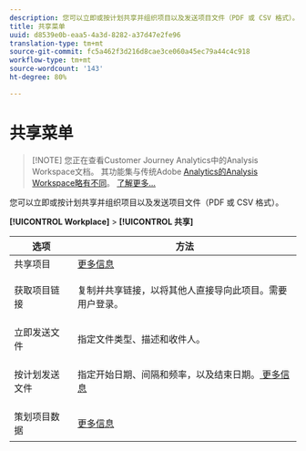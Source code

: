 ```yaml
---
description: 您可以立即或按计划共享并组织项目以及发送项目文件（PDF 或 CSV 格式）。
title: 共享菜单
uuid: d8539e0b-eaa5-4a3d-8282-a37d47e2fe96
translation-type: tm+mt
source-git-commit: fc5a462f3d216d8cae3ce060a45ec79a44c4c918
workflow-type: tm+mt
source-wordcount: '143'
ht-degree: 80%

---
```



# 共享菜单

>[!NOTE] 您正在查看Customer Journey Analytics中的Analysis Workspace文档。 其功能集与传统Adobe [Analytics的Analysis Workspace略有不同](https://docs.adobe.com/content/help/zh-Hans/analytics/analyze/analysis-workspace/home.html)。 [了解更多...](/help/getting-started/cja-aa.md)

您可以立即或按计划共享并组织项目以及发送项目文件（PDF 或 CSV 格式）。

**[!UICONTROL Workplace]** > **[!UICONTROL 共享]**

<table id="table_5104A6D817E94A268BBDD47C5C8BB26E"> 
 <thead> 
  <tr> 
   <th colname="col1" class="entry"> 选项 </th> 
   <th colname="col2" class="entry"> 方法 </th> 
  </tr>
 </thead>
 <tbody> 
  <tr> 
   <td colname="col1"> 共享项目 </td> 
   <td colname="col2"><a href="/help/analysis-workspace/curate-share/share-projects.md"  > 更多信息</a> </td> 
  </tr> 
  <tr> 
   <td colname="col1"> 获取项目链接 </td> 
   <td colname="col2"> <p>复制并共享链接，以将其他人直接导向此项目。需要用户登录。 </p> </td> 
  </tr> 
  <tr> 
   <td colname="col1"> 立即发送文件 </td> 
   <td colname="col2"> <p>指定文件类型、描述和收件人。 </p> </td> 
  </tr> 
  <tr> 
   <td colname="col1"> 按计划发送文件 </td> 
   <td colname="col2"> <p>指定开始日期、间隔和频率，以及结束日期。<a href="/help/analysis-workspace/curate-share/schedule-projects.md"  > 更多信息</a> </p> </td> 
  </tr> 
  <tr> 
   <td colname="col1"> 策划项目数据 </td> 
   <td colname="col2"> <p><a href="/help/analysis-workspace/curate-share/curate.md"  > 更多信息</a> </p> </td> 
  </tr> 
 </tbody> 
</table>

